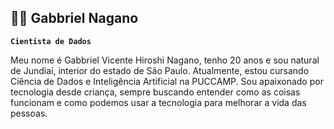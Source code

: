 ## 👨‍💻 Gabbriel Nagano 

**`Cientista de Dados`**

Meu nome é Gabbriel Vicente Hiroshi Nagano, tenho 20 anos e sou natural de Jundiaí, interior do estado de São Paulo. Atualmente, estou cursando Ciência de Dados e Inteligência Artificial na PUCCAMP. Sou apaixonado por tecnologia desde criança, sempre buscando entender como as coisas funcionam e como podemos usar a tecnologia para melhorar a vida das pessoas.

